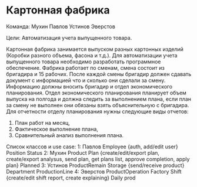 # Картонная фабрика

Команда:
  Мухин
  Павлов
  Устинов
  Эверстов

Цели: Автоматизация учета выпущенного товара.

Картонная фабрика занимается выпуском разных картонных изделий (Коробки разного объема, фасона и т.д.). Для автоматизации учета выпущенного товара необходимо разработать программное обеспечение. Фабрика работает по сменам, смена состоит из бригадира и 15 рабочих. После каждой смены бригадир должен сдавать документ с информацией что и сколько они сделали за смену. Информацию должны вносить бригадир и отдел экономического планирования. Отдел экономического планирования планирует объем выпуска на полгода и должна следить за выполнением плана, если план за смену не выполнен они обязаны взять объяснительную с бригадира. Для отчетности отделу планирования нужны следующие виды отчетов:

1. План работ на месяц,
2. Фактическое выполнение плана,
3. Сравнительный анализ выполнения плана.

Список классов и use case:
    1: Павлов
        Employee {auth, add/edit user}
        Position
        Status
    2: Мухин
        Product
        Plan {create/edit/export plan, create/export analysus, send plan, get plans list, approve completion, apply plan}
        Planned
    3: Устинов
        ProductRemain
        Storage {send/receive product}
        Department
        ProductionLine
    4: Эверстов
        ProductOperation
        Factory
        Shift {create/edit shift report, create explaining}
        Daily prod
